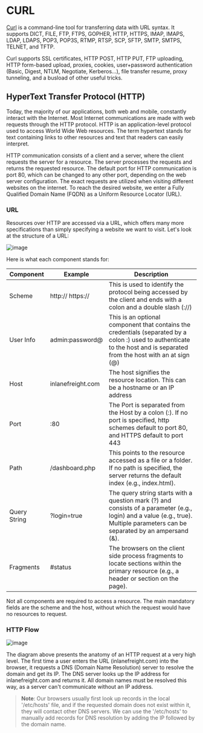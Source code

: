 # CURL

[Curl](https://www.kali.org/tools/curl/) is a command-line tool for transferring data with URL syntax. It supports DICT, FILE, FTP, FTPS, GOPHER, HTTP, HTTPS, IMAP, IMAPS, LDAP, LDAPS, POP3, POP3S, RTMP, RTSP, SCP, SFTP, SMTP, SMTPS, TELNET, and TFTP.

Curl supports SSL certificates, HTTP POST, HTTP PUT, FTP uploading, HTTP form-based upload, proxies, cookies, user+password authentication (Basic, Digest, NTLM, Negotiate, Kerberos…), file transfer resume, proxy tunneling, and a busload of other useful tricks.

## HyperText Transfer Protocol (HTTP)

Today, the majority of our applications, both web and mobile, constantly interact with the Internet. Most Internet communications are made with web requests through the HTTP protocol. HTTP is an application-level protocol used to access World Wide Web resources. The term hypertext stands for text containing links to other resources and text that readers can easily interpret.

HTTP communication consists of a client and a server, where the client requests the server for a resource. The server processes the requests and returns the requested resource. The default port for HTTP communication is port 80, which can be changed to any other port, depending on the web server configuration. The exact requests are utilized when visiting different websites on the internet. To reach the desired website, we enter a Fully Qualified Domain Name (FQDN) as a Uniform Resource Locator (URL).

### URL

Resources over HTTP are accessed via a URL, which offers many more specifications than simply specifying a website we want to visit. Let's look at the structure of a URL: 

![image](https://github.com/user-attachments/assets/d83bd7d8-e960-4cff-a51e-1b9123ce6a5e)

Here is what each component stands for:

| Component    | Example           | Description                                                                                                                                                                     |
|--------------|-------------------|---------------------------------------------------------------------------------------------------------------------------------------------------------------------------------|
| Scheme       | http:// https://  | This is used to identify the protocol being accessed by the client and ends with a colon and a double slash (://)                                                               |
| User Info    | admin:password@   | This is an optional component that contains the credentials (separated by a colon :) used to authenticate to the host and is separated from the host with an at sign (@)        |
| Host         | inlanefreight.com | The host signifies the resource location. This can be a hostname or an IP address                                                                                               |
| Port         | :80               | The Port is separated from the Host by a colon (:). If no port is specified, http schemes default to port 80, and HTTPS default to port 443                                     |
| Path         | /dashboard.php    | This points to the resource accessed as a file or a folder. If no path is specified, the server returns the default index (e.g., index.html).                                   |
| Query String | ?login=true       | The query string starts with a question mark (?) and consists of a parameter (e.g., login) and a value (e.g., true). Multiple parameters can be separated by an ampersand (&).  |
| Fragments    | #status           | The browsers on the client side process fragments to locate sections within the primary resource (e.g., a header or section on the page).                                       |

Not all components are required to access a resource. The main mandatory fields are the scheme and the host, without which the request would have no resources to request.

### HTTP Flow

![image](https://github.com/user-attachments/assets/dbfe3bf7-55f6-4c8d-aae5-e55efb02d3e5)

The diagram above presents the anatomy of an HTTP request at a very high level. The first time a user enters the URL (inlanefreight.com) into the browser, it requests a DNS (Domain Name Resolution) server to resolve the domain and get its IP. The DNS server looks up the IP address for inlanefreight.com and returns it. All domain names must be resolved this way, as a server can't communicate without an IP address.

> **Note**: Our browsers usually first look up records in the local '/etc/hosts' file, and if the requested domain does not exist within it, they will contact other DNS servers. We can use the '/etc/hosts' to manually add records for DNS resolution by adding the IP followed by the domain name.




